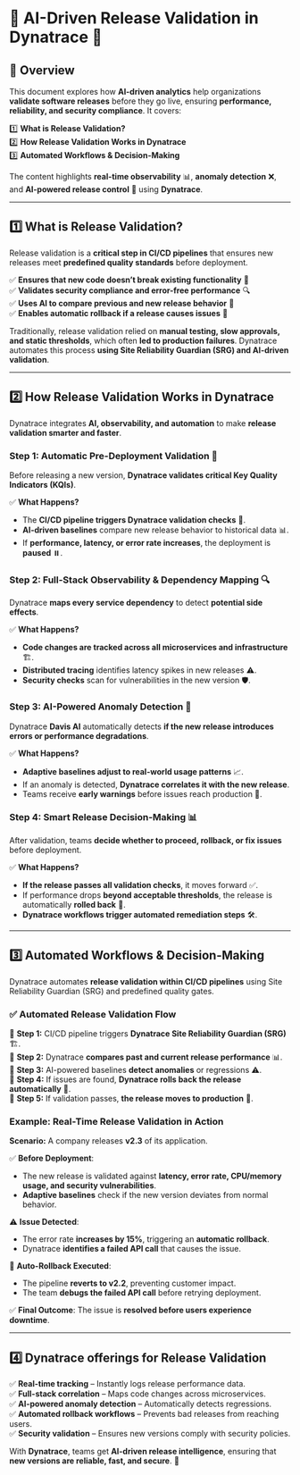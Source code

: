 # 🚀 **AI-Driven Release Validation in Dynatrace** 🎯  

## **🌟 Overview**  
This document explores how **AI-driven analytics** help organizations **validate software releases** before they go live, ensuring **performance, reliability, and security compliance**. It covers:

1️⃣ **What is Release Validation?**  
2️⃣ **How Release Validation Works in Dynatrace**  
3️⃣ **Automated Workflows & Decision-Making**  

The content highlights **real-time observability** 📊, **anomaly detection** ❌, and **AI-powered release control** 🧠 using **Dynatrace**.

---

## **1️⃣ What is Release Validation?**  
Release validation is a **critical step in CI/CD pipelines** that ensures new releases meet **predefined quality standards** before deployment.  

✅ **Ensures that new code doesn’t break existing functionality** 🔄  
✅ **Validates security compliance and error-free performance** 🔍  
✅ **Uses AI to compare previous and new release behavior** 🤖  
✅ **Enables automatic rollback if a release causes issues** 🚦  

Traditionally, release validation relied on **manual testing, slow approvals, and static thresholds**, which often **led to production failures**. Dynatrace automates this process **using Site Reliability Guardian (SRG) and AI-driven validation**.  

---

## **2️⃣ How Release Validation Works in Dynatrace**  

Dynatrace integrates **AI, observability, and automation** to make **release validation smarter and faster**.  

### **Step 1: Automatic Pre-Deployment Validation 🚦**  
Before releasing a new version, **Dynatrace validates critical Key Quality Indicators (KQIs)**.  

✅ **What Happens?**  
- The **CI/CD pipeline triggers Dynatrace validation checks** 🔄.  
- **AI-driven baselines** compare new release behavior to historical data 📊.  
- If **performance, latency, or error rate increases**, the deployment is **paused** ⏸️.  

### **Step 2: Full-Stack Observability & Dependency Mapping 🔍**  
Dynatrace **maps every service dependency** to detect **potential side effects**.  

✅ **What Happens?**  
- **Code changes are tracked across all microservices and infrastructure** 🏗️.  
- **Distributed tracing** identifies latency spikes in new releases ⚠️.  
- **Security checks** scan for vulnerabilities in the new version 🛡️.  

### **Step 3: AI-Powered Anomaly Detection 🤖**  
Dynatrace **Davis AI** automatically detects **if the new release introduces errors or performance degradations**.  

✅ **What Happens?**  
- **Adaptive baselines adjust to real-world usage patterns** 📈.  
- If an anomaly is detected, **Dynatrace correlates it with the new release**.  
- Teams receive **early warnings** before issues reach production 🚨.  

### **Step 4: Smart Release Decision-Making 📊**  
After validation, teams **decide whether to proceed, rollback, or fix issues** before deployment.  

✅ **What Happens?**  
- **If the release passes all validation checks**, it moves forward ✅.  
- If performance drops **beyond acceptable thresholds**, the release is automatically **rolled back** 🔄.  
- **Dynatrace workflows trigger automated remediation steps** 🛠️.  

---  

## **3️⃣ Automated Workflows & Decision-Making**  

Dynatrace automates **release validation within CI/CD pipelines** using Site Reliability Guardian (SRG) and predefined quality gates.

### **✅ Automated Release Validation Flow**  

🔹 **Step 1:** CI/CD pipeline triggers **Dynatrace Site Reliability Guardian (SRG)** 🏗️.  
🔹 **Step 2:** Dynatrace **compares past and current release performance** 📊.  
🔹 **Step 3:** AI-powered baselines **detect anomalies** or regressions ⚠️.  
🔹 **Step 4:** If issues are found, **Dynatrace rolls back the release automatically** 🔄.  
🔹 **Step 5:** If validation passes, **the release moves to production** 🚀.  

### **Example: Real-Time Release Validation in Action**  

**Scenario:** A company releases **v2.3** of its application.  

✅ **Before Deployment**:  
- The new release is validated against **latency, error rate, CPU/memory usage, and security vulnerabilities**.  
- **Adaptive baselines** check if the new version deviates from normal behavior.  

⚠️ **Issue Detected**:  
- The error rate **increases by 15%**, triggering an **automatic rollback**.  
- Dynatrace **identifies a failed API call** that causes the issue.  

🔄 **Auto-Rollback Executed**:  
- The pipeline **reverts to v2.2**, preventing customer impact.  
- The team **debugs the failed API call** before retrying deployment.  

✅ **Final Outcome**: The issue is **resolved before users experience downtime**.  

---  

## **4️⃣ Dynatrace offerings for Release Validation**  

✅ **Real-time tracking** – Instantly logs release performance data.  
✅ **Full-stack correlation** – Maps code changes across microservices.  
✅ **AI-powered anomaly detection** – Automatically detects regressions.  
✅ **Automated rollback workflows** – Prevents bad releases from reaching users.  
✅ **Security validation** – Ensures new versions comply with security policies.  

With **Dynatrace**, teams get **AI-driven release intelligence**, ensuring that **new versions are reliable, fast, and secure**. 🚀  

